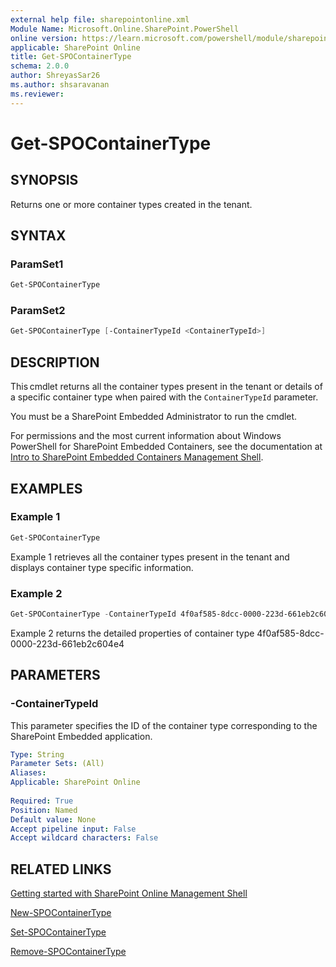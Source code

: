 ```yaml
---
external help file: sharepointonline.xml
Module Name: Microsoft.Online.SharePoint.PowerShell
online version: https://learn.microsoft.com/powershell/module/sharepoint-online/get-spocontainertype
applicable: SharePoint Online
title: Get-SPOContainerType
schema: 2.0.0
author: ShreyasSar26
ms.author: shsaravanan
ms.reviewer:
---
```


# Get-SPOContainerType

## SYNOPSIS

Returns one or more container types created in the tenant. 

## SYNTAX

### ParamSet1

```powershell
Get-SPOContainerType 
```
### ParamSet2
```powershell
Get-SPOContainerType [-ContainerTypeId <ContainerTypeId>] 
```

## DESCRIPTION

This cmdlet returns all the container types present in the tenant or details of a specific container type when paired with the `ContainerTypeId` parameter. 

You must be a SharePoint Embedded Administrator to run the cmdlet.

For permissions and the most current information about Windows PowerShell for SharePoint Embedded Containers, see the documentation at [Intro to SharePoint Embedded Containers Management Shell](/powershell/sharepoint/sharepoint-online/introduction-sharepoint-online-management-shell).

## EXAMPLES

### Example 1

```powershell
Get-SPOContainerType 
```

Example 1 retrieves all the container types present in the tenant and displays container type specific information.

### Example 2

```powershell
Get-SPOContainerType -ContainerTypeId 4f0af585-8dcc-0000-223d-661eb2c604e4 
```
Example 2 returns the detailed properties of container type 4f0af585-8dcc-0000-223d-661eb2c604e4 

## PARAMETERS

### -ContainerTypeId
 
This parameter specifies the ID of the container type corresponding to the SharePoint Embedded application.
```yaml
Type: String
Parameter Sets: (All)
Aliases:
Applicable: SharePoint Online
 
Required: True
Position: Named
Default value: None
Accept pipeline input: False
Accept wildcard characters: False
```
## RELATED LINKS

[Getting started with SharePoint Online Management Shell](/powershell/sharepoint/sharepoint-online/connect-sharepoint-online)

[New-SPOContainerType](./New-SPOContainerType.md)

[Set-SPOContainerType](./Set-SPOContainerType.md)

[Remove-SPOContainerType](./Remove-SPOContainerType.md)
